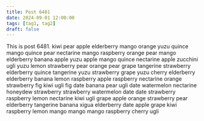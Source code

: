 ```yaml
---
title: Post 6481
date: 2024-09-01 12:00:00
tags: [tag1, tag2]
draft: false
---
```

This is post 6481.
kiwi
pear
apple
elderberry
mango
orange
yuzu
quince
mango
quince
pear
nectarine
mango
raspberry
orange
pear
mango
elderberry
banana
apple
yuzu
apple
mango
quince
nectarine
apple
zucchini
ugli
yuzu
lemon
strawberry
pear
orange
pear
grape
tangerine
strawberry
elderberry
quince
tangerine
yuzu
strawberry
grape
yuzu
cherry
elderberry
elderberry
banana
lemon
raspberry
apple
raspberry
nectarine
orange
strawberry
fig
kiwi
ugli
fig
date
banana
pear
ugli
date
watermelon
nectarine
honeydew
strawberry
strawberry
watermelon
date
date
strawberry
raspberry
lemon
nectarine
kiwi
ugli
grape
apple
orange
strawberry
pear
elderberry
tangerine
banana
xigua
elderberry
date
apple
grape
kiwi
raspberry
lemon
mango
mango
mango
raspberry
cherry
ugli
